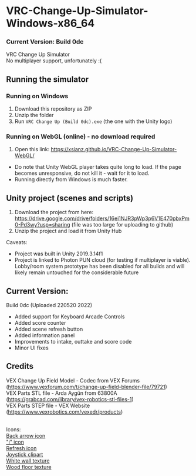 # VRC-Change-Up-Simulator-Windows-x86_64
### Current Version: Build 0dc 

VRC Change Up Simulator </br> No multiplayer support, unfortunately :(

## Running the simulator
### Running on Windows 
1. Download this repository as ZIP
2. Unzip the folder
3. Run `VRC Change Up (Build 0dc).exe` (the one with the Unity logo)

### Running on WebGL (online) - no download required
1. Open this link: https://xsianz.github.io/VRC-Change-Up-Simulator-WebGL/ 
- Do note that Unity WebGL player takes quite long to load. If the page becomes unresponsive, do not kill it - wait for it to load. 
- Running directly from Windows is much faster.

## Unity project (scenes and scripts)
1. Download the project from here: https://drive.google.com/drive/folders/16ei1NJR3pWp3p6V1E470pbxPm0-Pd3wy?usp=sharing (file was too large for uploading to github)
2. Unzip the project and load it from Unity Hub

Caveats: 
- Project was built in Unity 2019.3.14f1
- Project is linked to Photon PUN cloud (for testing if multiplayer is viable). Lobby/room system prototype has been disabled for all builds and will likely remain untouched for the considerable future

## Current Version:
Build 0dc (Uploaded 220520 2022) 
- Added support for Keyboard Arcade Controls 
- Added score counter 
- Added scene refresh button 
- Added information panel 
- Improvements to intake, outtake and score code
- Minor UI fixes

## Credits
VEX Change Up Field Model - Codec from VEX Forums (https://www.vexforum.com/t/change-up-field-blender-file/79721)
</br>VEX Parts STL file - Arda Aygün from 63800A (https://grabcad.com/library/vex-robotics-stl-files-1)
</br>VEX Parts STEP file - VEX Website (https://www.vexrobotics.com/vexedr/products)

</br>Icons:
</br>[Back arrow icon](https://i.ya-webdesign.com/images/back-arrow-icon-png-5.png)
</br>["i" icon](https://lh3.googleusercontent.com/proxy/4Ld2ZkVucTbS__l82kJdXMuQEJ2eBQTbowiX4X4FfFSPXLZMQDHhFIcEom_wjCP1LwnshVmOwrO5gRus00q1b61Bk0o_3pav4WPVjcyo7s0LFQs)
</br>[Refresh icon](https://i.ya-webdesign.com/images/refresh-button-png.png)
</br>[Joystick clipart](https://clipartstation.com/wp-content/uploads/2017/11/joystick-clipart-2.jpg)
</br>[White wall texture](https://img.freepik.com/free-photo/white-wall-texture-background_133982-121.jpg?size=626&ext=jpg)
</br>[Wood floor texture](https://i.pinimg.com/originals/8b/ac/83/8bac8376695823d9065bd96701a688ab.jpg)
